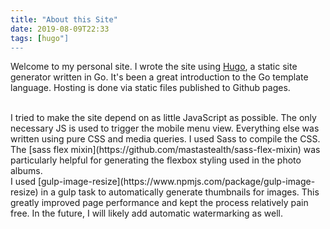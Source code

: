 ```yaml
---
title: "About this Site"
date: 2019-08-09T22:33
tags: [hugo"]
---
```


Welcome to my personal site. I wrote the site using [Hugo](https://gohugo.io/), a static site generator written in Go. It's been a great introduction to the Go template language. Hosting is done via static files published to Github pages.

<br>
I tried to make the site depend on as little JavaScript as possible. The only necessary JS is used to trigger the mobile menu view. Everything else was written using pure CSS and media queries. I used Sass to compile the CSS. The [sass flex mixin](https://github.com/mastastealth/sass-flex-mixin) was particularly helpful for generating the flexbox styling used in the photo albums. 

<br>
I used [gulp-image-resize](https://www.npmjs.com/package/gulp-image-resize) in a gulp task to automatically generate thumbnails for images. This greatly improved page performance and kept the process relatively pain free. In the future, I will likely add automatic watermarking as well.
